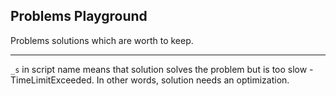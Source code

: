 ## Problems Playground

Problems solutions which are worth to keep.  


***

`_s` in script name means that solution solves the problem but is too slow - TimeLimitExceeded. In other words, solution needs an optimization. 